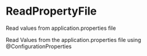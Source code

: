 # ReadPropertyFile
Read values from application.properties file



Read Values from the application.properties file using @ConfigurationProperties
